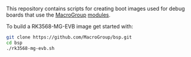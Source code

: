 This repository contains scripts for creating boot images used for debug boards that use the <a href="https://macrogroup.ru/">MacroGroup</a> <a href="https://diasom.ru/">modules</a>.

To build a RK3568-MG-EVB image get started with:
```bash
git clone https://github.com/MacroGroup/bsp.git
cd bsp
./rk3568-mg-evb.sh
```
